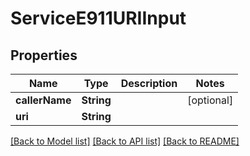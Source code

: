 # ServiceE911URIInput

## Properties
Name | Type | Description | Notes
------------ | ------------- | ------------- | -------------
**callerName** | **String** |  | [optional] 
**uri** | **String** |  | 

[[Back to Model list]](../README.md#documentation-for-models) [[Back to API list]](../README.md#documentation-for-api-endpoints) [[Back to README]](../README.md)


